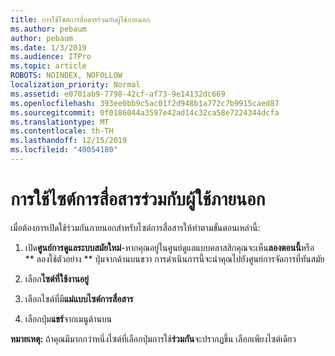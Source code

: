 ```yaml
---
title: การใช้ไซต์การสื่อสารร่วมกับผู้ใช้ภายนอก
ms.author: pebaum
author: pebaum
ms.date: 1/3/2019
ms.audience: ITPro
ms.topic: article
ROBOTS: NOINDEX, NOFOLLOW
localization_priority: Normal
ms.assetid: e0701ab9-7798-42cf-af73-9e14132dc669
ms.openlocfilehash: 393ee0bb9c5ac01f2d948b1a772c7b9915caed87
ms.sourcegitcommit: 0f0186044a3597e42ad14c32ca58e7224344dcfa
ms.translationtype: MT
ms.contentlocale: th-TH
ms.lasthandoff: 12/15/2019
ms.locfileid: "40054180"
---
```

# <a name="share-a-communication-site-with-external-users"></a>การใช้ไซต์การสื่อสารร่วมกับผู้ใช้ภายนอก

เมื่อต้องการเปิดใช้ร่วมกันภายนอกสำหรับไซต์การสื่อสารให้ทำตามขั้นตอนเหล่านี้: 
  
1. เปิด**ศูนย์การดูแลระบบสมัยใหม่**-หากคุณอยู่ในศูนย์ดูแลแบบคลาสสิกคุณจะเห็น**ลองตอนนี้**หรือ ** ลองใช้ตัวอย่าง ** ปุ่มจากด้านบนขวา การดำเนินการนี้จะนำคุณไปยังศูนย์การจัดการที่ทันสมัย 
  
2. เลือก**ไซต์ที่ใช้งานอยู่**
  
3. เลือกไซต์ที่มี**แม่แบบไซต์การสื่อสาร** 
  
4. เลือกปุ่ม**แชร์**จากเมนูด้านบน 
  
 **หมายเหตุ:** ถ้าคุณมีมากกว่าหนึ่งไซต์ที่เลือกปุ่มการใช้**ร่วมกัน**จะปรากฏขึ้น เลือกเพียงไซต์เดียว 
  

